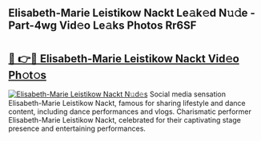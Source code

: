## Elisabeth-Marie Leistikow Nackt Le𝚊k𝚎d N𝚞𝚍e - Part-4wg Vid𝚎o Le𝚊ks Photos Rr6SF

# <h2><a href="http://fb1bln8.evod.top/?m=Elisabeth-Marie+Leistikow+Nackt">🔗 👉🔴 Elisabeth-Marie Leistikow Nackt Vid𝚎o Ph𝚘t𝚘s</a></h2>

[![Elisabeth-Marie Leistikow Nackt N𝚞d𝚎s](https://i.imgur.com/8V9OHl7.gif)](http://fb1bln8.evod.top/?m=Elisabeth-Marie+Leistikow+Nackt)
Social media sensation Elisabeth-Marie Leistikow Nackt, famous for sharing lifestyle and dance content, including dance performances and vlogs. Charismatic performer Elisabeth-Marie Leistikow Nackt, celebrated for their captivating stage presence and entertaining performances. 
